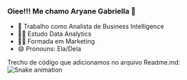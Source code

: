 ### Oiee!!! Me chamo Aryane Gabriella 👋
- 🔭 Trabalho como Analista de Business Intelligence
- 👩‍🎓 Estudo Data Analytics
- 👩‍💻 Formada em Marketing
- 😄 Pronouns: Ela/Dela

Trecho de código que adicionamos no arquivo Readme.md:
![Snake animation](https://github.com/aryanegabriella/aryanegabriella/blob/output/github-contribution-grid-snake.svg)
